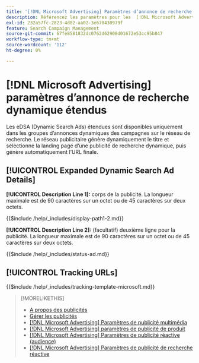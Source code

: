 ```yaml
---
title: '[!DNL Microsoft Advertising] Paramètres d’annonce de recherche dynamique étendue'
description: Référencez les paramètres pour les  [!DNL Microsoft Advertising] annonces de recherche dynamique étendues.
exl-id: 232a57fc-2823-4d82-aa02-3e670430979f
feature: Search Campaign Management
source-git-commit: 67fe8581832dc0762d62908d01672e53cc95b847
workflow-type: tm+mt
source-wordcount: '112'
ht-degree: 0%

---
```


# [!DNL Microsoft Advertising] paramètres d’annonce de recherche dynamique étendus

Les eDSA (Dynamic Search Ads) étendues sont disponibles uniquement dans les groupes d’annonces dynamiques des campagnes sur le réseau de recherche. Le réseau publicitaire génère dynamiquement le titre et sélectionne la landing page d’une publicité de recherche dynamique, puis génère automatiquement l’URL finale.

## [!UICONTROL Expanded Dynamic Search Ad Details]

**[!UICONTROL Description Line 1]:** corps de la publicité. La longueur maximale est de 90 caractères sur un octet ou de 45 caractères sur deux octets.

<!-- **[!UICONTROL Display Path 1]**, **[!UICONTROL Display Path 2]:** -->

{{$include /help/_includes/display-path1-2.md}}

**[!UICONTROL Description Line 2]:** (facultatif) deuxième ligne pour la publicité. La longueur maximale est de 90 caractères sur un octet ou de 45 caractères sur deux octets.

<!-- **[!UICONTROL Status]:** -->

{{$include /help/_includes/status-ad.md}}

## [!UICONTROL Tracking URLs]

<!-- **[!UICONTROL Tracking Template URl]:** -->

{{$include /help/_includes/tracking-template-microsoft.md}}

>[!MORELIKETHIS]
>
>* [A propos des publicités](ad-about.md)
>* [Gérer les publicités](ad-manage.md)
>* [[!DNL Microsoft Advertising]  Paramètres de publicité multimédia](ad-settings-microsoft-multimedia.md)
>* [[!DNL Microsoft Advertising] paramètres de publicité de produit](ad-settings-microsoft-product.md)
>* [[!DNL Microsoft Advertising] Paramètres de publicité réactive (audience)](ad-settings-microsoft-responsive.md)
>* [[!DNL Microsoft Advertising]  Paramètres de publicité de recherche réactive ](ad-settings-microsoft-rsa.md)
